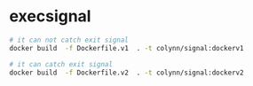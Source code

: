 # execsignal

```sh
# it can not catch exit signal
docker build  -f Dockerfile.v1  . -t colynn/signal:dockerv1
```

```sh
# it can catch exit signal
docker build  -f Dockerfile.v2  . -t colynn/signal:dockerv2
```
